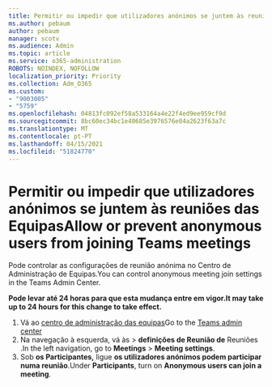 ```yaml
---
title: Permitir ou impedir que utilizadores anónimos se juntem às reuniões das Equipas
ms.author: pebaum
author: pebaum
manager: scotv
ms.audience: Admin
ms.topic: article
ms.service: o365-administration
ROBOTS: NOINDEX, NOFOLLOW
localization_priority: Priority
ms.collection: Adm_O365
ms.custom:
- "9003005"
- "5759"
ms.openlocfilehash: 04813fc092ef58a533164a4e22f4ed9ee959cf9d
ms.sourcegitcommit: 8bc60ec34bc1e40685e3976576e04a2623f63a7c
ms.translationtype: MT
ms.contentlocale: pt-PT
ms.lasthandoff: 04/15/2021
ms.locfileid: "51824770"
---
```

# <a name="allow-or-prevent-anonymous-users-from-joining-teams-meetings"></a><span data-ttu-id="4c28a-102">Permitir ou impedir que utilizadores anónimos se juntem às reuniões das Equipas</span><span class="sxs-lookup"><span data-stu-id="4c28a-102">Allow or prevent anonymous users from joining Teams meetings</span></span>

<span data-ttu-id="4c28a-103">Pode controlar as configurações de reunião anónima no Centro de Administração de Equipas.</span><span class="sxs-lookup"><span data-stu-id="4c28a-103">You can control anonymous meeting join settings in the Teams Admin Center.</span></span>

<span data-ttu-id="4c28a-104">**Pode levar até 24 horas para que esta mudança entre em vigor.**</span><span class="sxs-lookup"><span data-stu-id="4c28a-104">**It may take up to 24 hours for this change to take effect.**</span></span>

1.  <span data-ttu-id="4c28a-105">Vá ao [centro de administração das equipas](https://admin.teams.microsoft.com)</span><span class="sxs-lookup"><span data-stu-id="4c28a-105">Go to the [Teams admin center](https://admin.teams.microsoft.com)</span></span>
2.  <span data-ttu-id="4c28a-106">Na navegação à esquerda, vá às   >   **definições de Reunião de** Reuniões .</span><span class="sxs-lookup"><span data-stu-id="4c28a-106">In the left navigation, go to  **Meetings**  >  **Meeting settings**.</span></span>
3.  <span data-ttu-id="4c28a-107">Sob  **os Participantes,** ligue  **os utilizadores anónimos podem participar numa reunião**.</span><span class="sxs-lookup"><span data-stu-id="4c28a-107">Under  **Participants**, turn on  **Anonymous users can join a meeting**.</span></span>